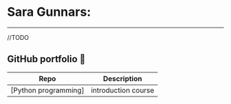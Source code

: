 

# Sara Gunnars:



---

//TODO
## GitHub portfolio :briefcase:

| Repo                           | Description                        |
| ------------------------------ | ---------------------------------- |
| [Python programming]           | introduction course                |


<!-- | [Programmering 1][prog1]           | first programming course (gymnasiet)   | -->


<!--[pytprog]: 

---



## Contact me 

